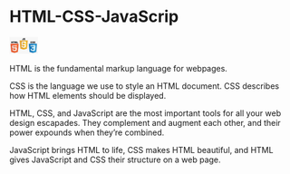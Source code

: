 # HTML-CSS-JavaScrip
<img src="html-css-javascript-2.png" width="50px">
<p>
  HTML is the fundamental markup language for webpages.
</p>

<p>CSS is the language we use to style an HTML document. CSS describes how HTML elements should be displayed.</p>

<p>
  HTML, CSS, and JavaScript are the most important tools for all your web design escapades. They complement and augment each other, and their power expounds when they’re combined.

JavaScript brings HTML to life, CSS makes HTML beautiful, and HTML gives JavaScript and CSS their structure on a web page.
</p>
